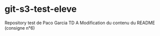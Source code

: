 # git-s3-test-eleve
Repository test de Paco Garcia TD A
Modification du contenu du README (consigne n°6)
